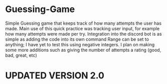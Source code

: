 # Guessing-Game
Simple Guessing game that keeps track of how many attempts the user has made.
Main use of this quick practice was tracking user input, for example how many attempts were made per try. 
Integration into the discord bot is as simple as adding the code into its own command 
Range can be set to anything; I have yet to test this using negative integers.
I plan on making some more additions such as giving the number of attempts a rating (good, bad, great, etc)

# UPDATED VERSION 2.0

